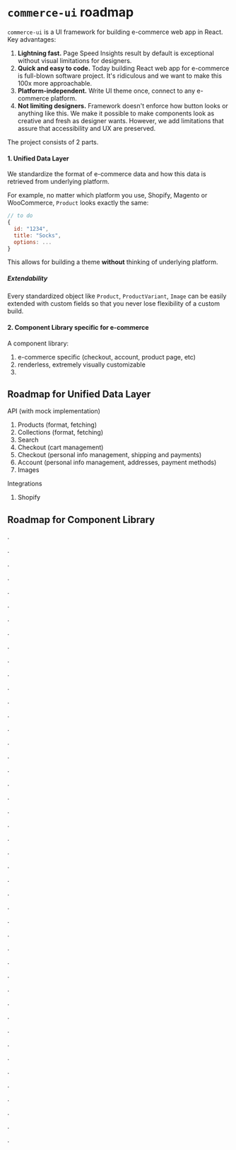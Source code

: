 # `commerce-ui` roadmap

`commerce-ui` is a UI framework for building e-commerce web app in React. Key advantages:

1. **Lightning fast.** Page Speed Insights result by default is exceptional without visual limitations for designers.
2. **Quick and easy to code.** Today building React web app for e-commerce is full-blown software project. It's ridiculous and we want to make this 100x more approachable.
3. **Platform-independent.** Write UI theme once, connect to any e-commerce platform.
4. **Not limiting designers.** Framework doesn't enforce how button looks or anything like this. We make it possible to make components look as creative and fresh as designer wants. However, we add limitations that assure that accessibility and UX are preserved.

The project consists of 2 parts.

#### 1. Unified Data Layer

We standardize the format of e-commerce data and how this data is retrieved from underlying platform.

For example, no matter which platform you use, Shopify, Magento or WooCommerce, `Product` looks exactly the same:

```javascript
// to do
{
  id: "1234",
  title: "Socks",
  options: ...
}
```

This allows for building a theme **without** thinking of underlying platform.

##### Extendability

Every standardized object like `Product`, `ProductVariant`, `Image` can be easily extended with custom fields so that you never lose flexibility of a custom build.

#### 2. Component Library specific for e-commerce

A component library:

1. e-commerce specific (checkout, account, product page, etc)
2. renderless, extremely visually customizable
3.

## Roadmap for Unified Data Layer

API (with mock implementation)

1. Products (format, fetching)
2. Collections (format, fetching)
3. Search
4. Checkout (cart management)
5. Checkout (personal info management, shipping and payments)
6. Account (personal info management, addresses, payment methods)
7. Images

Integrations

1. Shopify

## Roadmap for Component Library

.

.

.

.

.

.

.

.

.

.

.

.

.

.

.

.

.

.

.

.

.

.

.

.

.

.

.

.

.

.

.

.

.

.

.

.

.

.

.

.

.

.

.

.

.
